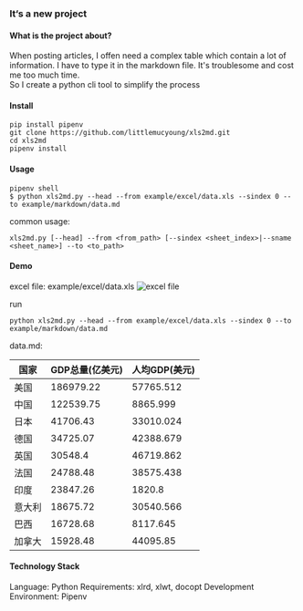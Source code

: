 ### It‘s a new project
#### What is the project about?
When posting articles, I offen need a complex table which contain a lot of information. I have to type it in the markdown file. It's troublesome and cost me too much time.  
So I create a python cli tool to simplify the process

#### Install
```shell
pip install pipenv
git clone https://github.com/littlemucyoung/xls2md.git
cd xls2md
pipenv install
```

#### Usage
```shell
pipenv shell
$ python xls2md.py --head --from example/excel/data.xls --sindex 0 --to example/markdown/data.md
```
common usage:  
```shell
xls2md.py [--head] --from <from_path> [--sindex <sheet_index>|--sname <sheet_name>] --to <to_path>
```

#### Demo
excel file: example/excel/data.xls
![excel file](https://s1.ax1x.com/2018/01/26/pqbFEQ.png)

run
```shell
python xls2md.py --head --from example/excel/data.xls --sindex 0 --to example/markdown/data.md
```
data.md:  

|国家|GDP总量(亿美元)|人均GDP(美元)|
| --- | --- | --- |
|美国|186979.22|57765.512|
|中国|122539.75|8865.999|
|日本|41706.43|33010.024|
|德国|34725.07|42388.679|
|英国|30548.4|46719.862|
|法国|24788.48|38575.438|
|印度|23847.26|1820.8|
|意大利|18675.72|30540.566|
|巴西|16728.68|8117.645|
|加拿大|15928.48|44095.85|

#### Technology Stack
Language: Python
Requirements: xlrd, xlwt, docopt
Development Environment: Pipenv

